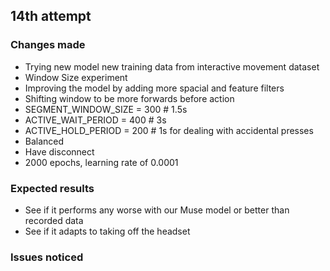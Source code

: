 
## 14th attempt

### Changes made
- Trying new model new training data from interactive movement dataset
- Window Size experiment
- Improving the model by adding more spacial and feature filters
- Shifting window to be more forwards before action
- SEGMENT_WINDOW_SIZE = 300 #  1.5s
- ACTIVE_WAIT_PERIOD = 400 # 3s
- ACTIVE_HOLD_PERIOD = 200 # 1s for dealing with accidental presses
- Balanced
- Have disconnect
- 2000 epochs, learning rate of 0.0001

### Expected results
- See if it performs any worse with our Muse model or better than recorded data
- See if it adapts to taking off the headset

### Issues noticed
